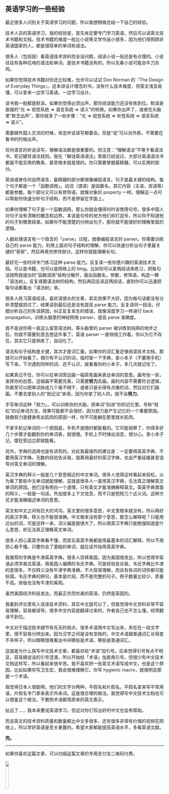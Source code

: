 <div class="inner">
<h2>英语学习的一些经验</h2>
<p>最近很多人问到关于英语学习的问题，所以我想稍微总结一下自己的经验。</p>
<p>技术人员的英语学习，我的经验是，首先肯定要专门学习英语，然后可以读英文技术书籍和文档。技术书籍的难度一般比小说等文学作品小很多，因为他们得照顾非英语国家的人，都是很简单的单词和语法。</p>
<p>很多人（包括我）看英语技术资料完全没问题，阅读小说一般还是有点慢的。小说往往有各种花哨的语法和单词，是技术书籍没有的，所以先看小说可能会牛刀杀鸡。</p>
<p>如果你觉得技术书籍对你还比较难，也许可以试试 Don Norman 的『The Design of Everyday Things』。这本讲设计理念的书，没有什么技术难度，但英文浅显易懂，可以拿来一边学习英语，一边学习设计。</p>
<p>读书我一般都是默读。如果你觉得必须出声，那你阅读能力还没有练到位。默读是直接的“光 =&gt; 视觉系统 =&gt; 语言系统 =&gt; 语义”的转换。如果你出声了，或者在头脑里“默念出声”，那你就多了一些步骤：“光 =&gt; 视觉系统 =&gt; 听觉系统 =&gt; 语言系统 =&gt; 语义”。</p>
<p>需要跟外国人交流的时候，肯定听说读写都要会。但是“说”可以另外练，不需要在看书的时候出声。</p>
<p>任何语言的听说读写，理解语法都是很重要的。但注意：“理解语法”不等于看语法书，死记硬背语法规则。我在「解谜英语语法」里面已经说过，大部分英语语法书都是不能实用的教条，甚至根本就是错的。你只需要掌握最精髓，可以实用的部分。</p>
<p>英语或者任何自然语言，最精髓的部分都很像编程语言。句子是最关键的结构。每个句子都是一个「函数调用」。动词（谓语）是函数名，其它内容（主语，宾语等）都是参数。每个部分又可以有修饰语，就像对象的 property 一样。理解这一点可以帮助你快速分析句子结构，而不是停留在字面上。</p>
<p>如果你理解了句子是一个函数调用，那么你就会懂得何时该使用句号。很多中国人对句子没有清晰的概念和边界。本该是句号的地方他们却打逗号，所以你不知道他的句子到哪里结束。如果你不能清楚的分辨出句子，那你就不能很好的理解里面的逻辑。</p>
<p>人脑处理语言有一个隐含的「parse」过程，就像编程语言的 parser。你需要训练自己的 parse 能力。利用上面对句子结构的理解，你可以快速分析出句子里最关键的“骨架”，然后再填充修饰部分。这样你就能理解长句。</p>
<p>最好花一些时间专门练习这种 parse 能力。反复读一些你感兴趣的英语技术文档。可以是书籍，也可以是网络上的 blog。比如你可以拿两段话来练习，把每句话按照我提出的“函数调用”结构分解开，画出函数名，参数，修饰语，构造一棵「语法树」。反复琢磨语法树的结构，然后再回去读这两段话，直到你可以迅速把每句话都看出「语法树」来。</p>
<p>很多人练习英语阅读，喜欢读很长的文章，其实效果不大好。因为每句话都没有分析清楚就掠过了，结果读到最后还是没有提高 parse 能力。反复读同一段话，仔细分析自己的失误原因，纠正反复发生的错误。就像深度学习一样进行 back propagation，训练头脑里的神经网络 parser，提高 parse 准确度。</p>
<p>我不是说你得一直这么留意语法树。等头脑里的 parser 被训练到纯熟的地步之后，你就不需要刻意去想这件事了。英语 parser 一直悄悄工作着。你以为它不存在，其实它只是熟练了，自动化了。</p>
<p>语法和句子结构是关键，其次才是词汇量。如果你的词汇量足够阅读技术文档，那就可以开始看了。偶尔有不认识的词，临时查一下字典，拿小本子（不要用手机）写下来。下次遇到同样的词，还不认识，就看看你的小本子。多几次就记住了。</p>
<p>如果真记不住，你可以在单词旁边画一幅简笔画来表达单词的意思。画夸张一些，发挥你的创意。这幅画不需要完美，只需要<strong>努力</strong>去画。画的内容不需要符合逻辑，你甚至可以把单词拆成几个毫不相干，或者只是长得有点像的词，然后对它们画画。不要去拿别人的“助记法”来用，因为你拿了别人的，就不会<strong>努力</strong>。</p>
<p>手写单词这种「努力」，可以训练你的大脑，把单词“刻进”你的记忆里。号称“轻松”的记单词方法，效果可能都不会很好，因为努力是产生记忆的一个重要原因。就像努力是健身练出肌肉的原因一样，你不可能躺在那里就长肌肉。</p>
<p>不拿手机记单词的一个原因是，手机不是随时都能看的。它可能锁屏了，你得多好几个步骤才能翻到你的单词表，就很慢。手机上不时弹出消息，很分心。拿小本子记，摆在旁边立即就能看。</p>
<p>另外，字典的选择也是有讲究的。对此我最强烈的建议是：一定要用英英字典，不要用英汉字典。无数的经验告诉我，就算用最好的英汉字典，也会严重延缓甚至误导对英文单词的理解。</p>
<p>英汉字典的释义一般是几个意思相近的中文单词。很多人觉得这样看起来轻松，以为看了那些中文单词就能理解，这就是很多人一直用英汉字典，无法真正理解英文单词的原因。他们没有明白一个道理，只有英文才能准确解释英文。英英字典里面的释义，一般是一句话，外加很多上下文信息，而不只是短短几个近义词。这种方式才能准确描述单词的意思。</p>
<p>英文和中文之间有巨大的鸿沟，英文里的很多意思，中文里根本就没有。所以再好的英汉字典，释义也不能很准确。中文根本没有那个意思，那怎么解释呢？只能用近似的词，可是这样一来，词义偏差就很大了。所以用英汉字典只能勉强知道是什么意思，却无法真正理解英文单词。</p>
<p>很多人担心英英字典看不懂，而其实英英字典都是用最基本的词汇解释，所以不用担心看不懂。只要你会了基础的单词，就应该开始用英英字典。</p>
<p>我推荐的字典是牛津英英字典。很多人崇拜美国，因为美国很发达，所以觉得学英语必须学美式英语，用美国人编撰的韦氏字典。可是经验告诉我，韦氏字典比牛津的差很多。不仅释义没有牛津字典准确，不大容易理解，而且有些词的词性都可能标错。韦氏字典的例句，基本是片段，而不是完整的句子。例子数量比较少，质量不高。排版也没有牛津的美观。</p>
<p>虽然美国经济科技发达，而最正宗而优美的英语，仍然是英国的。</p>
<p>我看到评论里有人说读技术资料，其实中文就可以了，但我觉得中文资料非常不容易理解，容易被误导。很多中文内容是翻译过来的，作者自己也不怎么懂，经常翻译不到位。</p>
<p>中文对于描述技术细节有先天的弱点，很多术语用中文写出来，夹在在一段文字里，很不容易分辨出来。因为汉字之间是没有空格的，中文术语跟普通词汇长得差不多样子，所以眼睛很难看出中间哪些是术语，哪些是普通词汇。</p>
<p>这就是为什么我写中文技术文章，都喜欢给“术语”加引号。后来觉得引号有点不明显，容易跟说话的引号混淆，所以开始给「术语」加直角引号。但很少有中文技术文档这样写，所以看起来很辛苦。我不喜欢把一些英文术语写成中文，也是这个原因。比如如果你写卫生宏，我会很难理解它。你写 hygienic macro，就很明显那是一个术语。</p>
<p>我觉得日本人很聪明，他们的文字分两种，平假名和片假名。平假名拿来写平常用语，片假名专门拿来表示外来词。这是很合理的做法。我觉得写中文技术文档也可以借鉴这个做法，干脆把术语都用原来的英文表示。</p>
<p>扯远了…… 我本来要说英语学习，但这对你们写出好的中文也会有帮助。</p>
<p>而且英文的技术资料质量和数量都比中文多很多，还有很多非常有价值的视频在网络上，所以学好英语是至关重要的。希望大家都能提高英语水平，多看英语文献。</p>
<p><strong>完。</strong></p>
<hr />
<p>如果你喜欢这篇文章，可以扫描这篇文章的专用支付宝二维码付费。</p>
<p><img src="https://www.yinwang.org/images/alipay-20200308.jpg" width="15%" /></p>
</div>
    